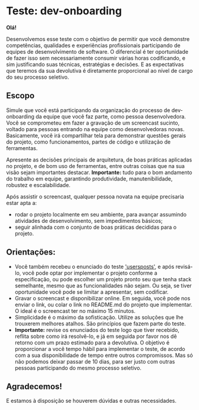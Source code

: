 # Teste: dev-onboarding

**Olá!**

Desenvolvemos esse teste com o objetivo de permitir que você demonstre competências, qualidades e experiências profissionais participando de equipes de desenvolvimento de software. O diferencial é ter oportunidade de fazer isso sem necessariamente consumir várias horas codificando, e sim justificando suas técnicas, estratégias e decisões. E as expectativas que teremos da sua devolutiva é diretamente proporcional ao nível de cargo do seu processo seletivo.

## Escopo

Simule que você está participando da organização do processo de dev-onboarding da equipe que você faz parte, como pessoa desenvolvedora. Você se comprometeu em fazer a gravação de um screencast sucinto, voltado para pessoas entrando na equipe como desenvolvedoras novas. Basicamente, você irá compartilhar tela para demonstrar questões gerais do projeto, como funcionamentos, partes de código e utilização de ferramentas.

Apresente as decisões principais de arquitetura, de boas práticas aplicadas no projeto, e de bom uso de ferramentas, entre outras coisas que na sua visão sejam importantes destacar. **Importante:** tudo para o bom andamento do trabalho em equipe, garantindo produtividade, manutenibilidade, robustez e escalabilidade.

Após assistir o screencast, qualquer pessoa novata na equipe precisaria estar apta a:

- rodar o projeto localmente em seu ambiente, para avançar assumindo atividades de desenvolvimento, sem impedimentos básicos;
- seguir alinhada com o conjunto de boas práticas decididas para o projeto.

## Orientações:

- Você também recebeu o enunciado do teste ['usersposts'](./test-project-description.md), e após revisá-lo, você pode optar por implementar o projeto conforme a especificação, ou pode escolher um projeto pronto seu que tenha stack semelhante, mesmo que as funcionalidades não sejam. Ou seja, se tiver oportunidade você pode se limitar a apresentar, sem codificar.
- Gravar o screencast e disponibilizar online. Em seguida, você pode nos enviar o link, ou colar o link no README.md do projeto que implementar. O ideal é o screencast ter no máximo 15 minutos.
- Simplicidade é o máximo da sofisticação. Utilize as soluções que lhe trouxerem melhores atalhos. São princípios que fazem parte do teste.
- **Importante:** revise os enunciados do teste logo que tiver recebido, reflita sobre como irá resolvê-lo, e já em seguida por favor nos dê retorno com um prazo estimado para a devolutiva. O objetivo é proporcionar a você tempo hábil para implementar o teste, de acordo com a sua disponibilidade de tempo entre outros compromissos. Mas só não podemos deixar passar de 10 dias, para ser justo com outras pessoas participando do mesmo processo seletivo.

## Agradecemos!

E estamos à disposição se houverem dúvidas e outras necessidades.
